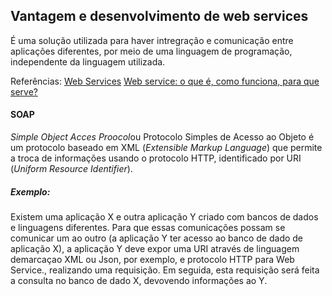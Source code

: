 ## Vantagem e desenvolvimento de web services

É uma solução utilizada para haver intregração e comunicação entre aplicações diferentes, por meio de uma linguagem de programação, independente da linguagem utilizada.

Referências: 
[Web Services](https://pt.wikipedia.org/wiki/Web_service)
[Web service: o que é, como funciona, para que serve?](https://www.opensoft.pt/web-service/)
#### SOAP
*Simple Object Acces Proocol*ou Protocolo Simples de Acesso ao Objeto é um protocolo baseado em XML (*Extensible Markup Language*) que permite a troca de informações usando o protocolo HTTP,  identificado por URI (*Uniform Resource Identifier*). 
##### Exemplo:
Existem uma aplicação X e outra aplicação Y criado com bancos de dados e linguagens diferentes. Para que essas comunicações possam se comunicar um ao outro (a aplicação Y ter acesso ao banco de dado de aplicação X), a aplicação Y deve expor uma URI através de linguagem demarcaçao XML ou Json, por exemplo, e protocolo HTTP para Web Service., realizando uma requisição. Em seguida,  esta requisição será feita a consulta no banco de dado X, devovendo informações ao Y.
